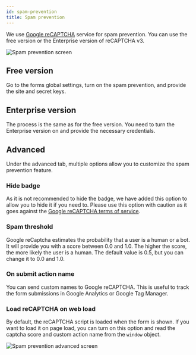 ```yaml
---
id: spam-prevention
title: Spam prevention
---
```


We use [Google reCAPTCHA](https://www.google.com/recaptcha/about/) service for spam prevention. You can use the free version or the Enterprise version of reCAPTCHA v3.


![Spam prevention screen](/img/pentagram.svg)

## Free version

Go to the forms global settings, turn on the spam prevention, and provide the site and secret keys.


## Enterprise version

The process is the same as for the free version. You need to turn the Enterprise version on and provide the necessary credentials.

## Advanced

Under the advanced tab, multiple options allow you to customize the spam prevention feature.

### Hide badge

As it is not recommended to hide the badge, we have added this option to allow you to hide it if you need to. Please use this option with caution as it goes against the [Google reCAPTCHA terms of service](https://developers.google.com/recaptcha/docs/faq#id-like-to-hide-the-recaptcha-badge.-what-is-allowed).

### Spam threshold

Google reCaptcha estimates the probability that a user is a human or a bot. It will provide you with a score between 0.0 and 1.0. The higher the score, the more likely the user is a human. The default value is 0.5, but you can change it to 0.0 and 1.0.

### On submit action name

You can send custom names to Google reCAPTCHA. This is useful to track the form submissions in Google Analytics or Google Tag Manager.

### Load reCAPTCHA on web load

By default, the reCAPTCHA script is loaded when the form is shown. If you want to load it on page load, you can turn on this option and read the captcha score and custom action name from the `window` object.

![Spam prevention advanced screen](/img/pentagram.svg)
